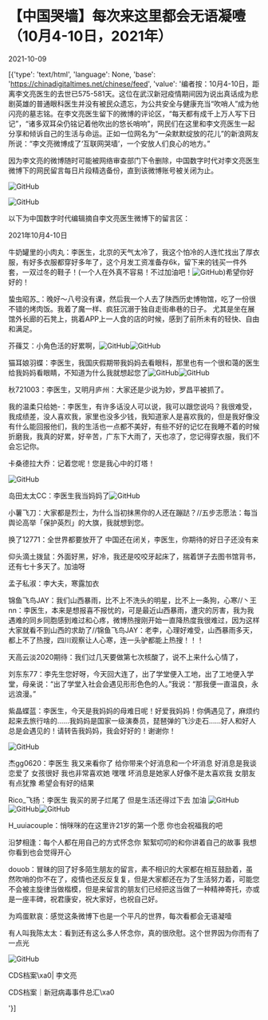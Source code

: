 # 【中国哭墙】每次来这里都会无语凝噎（10月4-10日，2021年）

2021-10-09

[{'type': 'text/html', 'language': None, 'base': 'https://chinadigitaltimes.net/chinese/feed', 'value': '编者按：10月4-10日，距离李文亮医生的去世已575-581天。这位在武汉新冠疫情期间因为说出真话成为悲剧英雄的普通眼科医生并没有被民众遗忘，为公共安全与健康充当“吹哨人”成为他闪亮的墓志铭。在李文亮医生留下的微博的评论区，“每天都有成千上万人写下日记”，“诸多双耳朵仍铭记着他吹出的悠长哨响”，网民们在这里和李文亮医生一起分享和倾诉自己的生活与命运。正如一位网名为“一朵默默绽放的花儿”的新浪网友所说：“李文亮微博成了‘互联网哭墙’，一个安放人们良心的地方。”

因为李文亮的微博随时可能被网络审查部门下令删除，中国数字时代对李文亮医生微博下的网民留言每日片段精选备份，直到该微博账号被关闭为止。

![GitHub](https://chinadigitaltimes.net/chinese/files/2020/03/Screenshot-2020-03-13-10.48.21.png)

![GitHub](https://chinadigitaltimes.net/chinese/files/2020/03/Screenshot-2020-03-15-11.01.33.png)

以下为中国数字时代编辑摘自李文亮医生微博下的留言区：

2021年10月4-10日

牛奶罐里的小肉丸：李医生，北京的天气太冷了，我这个怕冷的人连忙找出了厚衣服，有好多衣服都穿好多年了，这个月发工资准备存6k，留下来的钱买一件外套，一双过冬的鞋子！(一个人在外真不容易！不过加油吧！![GitHub](https://chinadigitaltimes.net/chinese/files/2021/10/post-671865-61620ea739937.png))希望你好好的！

蛰虫昭苏_：晚好～八号没有课，然后我一个人去了陕西历史博物馆，吃了一份很不错的烤肉饭。我着了魔一样、疯狂沉溺于独自走街串巷的日子。 尤其是坐在展馆外长廊的石凳上，挑着APP上一人食的店的时候，感到了前所未有的轻快、自由和满足。 

芥蓧艾：小角色活的好累啊，![GitHub](https://chinadigitaltimes.net/chinese/files/2021/10/post-671865-61620ea73fea2.png)![GitHub](https://chinadigitaltimes.net/chinese/files/2021/10/post-671865-61620ea73fea2.png)

猫耳娘羽蝶：李医生，我国庆假期带我妈妈去看眼科，那里也有一个很和蔼的医生给我妈妈看眼睛，不知道为什么我就想起您了![GitHub](https://chinadigitaltimes.net/chinese/files/2021/10/post-671865-61620ea74daed.png)![GitHub](https://chinadigitaltimes.net/chinese/files/2021/10/post-671865-61620ea754f9d.png)

秋721003：李医生，又明月庐州：大家还是少说为妙，罗昌平被抓了。

我的温柔只给她-：李医生，有许多话没人可以说，我可以跟您说吗？我很难受，我成绩差，没人喜欢我，家里也没多少钱，我知道家人是喜欢我的，但是我好像没有什么能回报他们，我的生活也一点都不美好，有些不好的记忆在我睡不着的时候折磨我，我真的好累，好辛苦，广东下大雨了，天也凉了，您记得穿衣服，我们不会忘记你。

卡桑德拉大乔：记着您呢！您是我心中的灯塔！

![GitHub](https://chinadigitaltimes.net/chinese/files/2021/10/image-1633783908051.png)

岛田太太CC：李医生我当妈妈了![GitHub](https://chinadigitaltimes.net/chinese/files/2021/10/post-671865-61620ea76115a.png)

小薯飞刀：大家都是烈士，为什么当初抹黑你的人还在蹦跶？//五步志愿法：每当舆论高举「保护英烈」的大旗，我就想到您。

换了12771：全世界都要放开了 中国还在闭关，李医生，你期待的好日子还没有来

仰头滴土拨鼠：外面好黑，好冷，我还是咬咬牙起床了，揣着饼子去图书馆背书，还有七十多天了。加油呀

孟子私淑：李大夫，寒露加衣

锦鱼飞鸟JAY：我们山西暴雨，比不上不洗头的明星，比不上一条狗，心寒//丶王nn：李医生，本来是想报喜不报忧的，可是最近山西暴雨，遭灾的厉害，我为我遇难的同乡同胞感到难过和心疼，微博热搜刚开始一直降热度我很难过，因为这样大家就看不到山西的求助了//锦鱼飞鸟JAY：老李，心理好难受，山西暴雨多天，都上不了热搜，四川观察让人心寒，连一头驴都能上热搜！！！

天高云淡2020期待：我们过几天要做第七次核酸了，说不上来什么心情了，

刘东东77：李先生您好呀，今天回大连了，出了学堂便入工地，出了工地便入学堂，母亲说：“出了学堂入社会会遇见形形色色的人。”我说：“那我便一直温良，永远浪漫。”

紫晶蝶蓝：李医生，今天是我妈妈的母难日呢！好爱我妈妈！你俩遇见了，麻烦约起来去旅行啥的……我妈妈是国家一级演奏员，琵琶弹的飞沙走石……好人和好人总是会遇见的！请转告我妈妈，我会好好的！谢谢你！ 

![GitHub](https://chinadigitaltimes.net/chinese/files/2021/10/image-1633812466247.png)

杰gg0620：李医生 我又来看你了 给你带来个好消息和一个坏消息 好消息是我谈恋爱了 女孩很好 我也非常喜欢她 嘿嘿 坏消息是她家人好像不是太喜欢我 女朋友有点犹豫 希望会有好的结果

Rico_飞扬：李医生 我买的房子烂尾了 但是生活还得过下去 加油 ![GitHub](https://chinadigitaltimes.net/chinese/files/2021/10/post-671865-61620ea768612.png)![GitHub](https://chinadigitaltimes.net/chinese/files/2021/10/post-671865-61620ea768612.png)![GitHub](https://chinadigitaltimes.net/chinese/files/2021/10/post-671865-61620ea768612.png)

H_uuiacouple：悄咪咪的在这里许21岁的第一个愿 你也会祝福我的吧

沿梦相逢：每个人都在用自己的方式怀念你 絮絮叨叨的和你讲着自己的故事 我想你看到也会觉得开心

douob：冒昧的回了好多陌生朋友的留言，素不相识的大家都在相互鼓励着，虽然吹哨的你不在了，疫情也还反反复复，但是大家都还在为了生活努力着，可能您不会被主旋律当做楷模，但是来留言的朋友们已经把这当做了一种精神寄托，亦或是一座丰碑，祝君康安，祝大家好，也祝自己好。

为鸡蛋默哀：感觉这条微博下也是一个平凡的世界，每次看都会无语凝噎

有人叫我陈太太：看到还有这么多人怀念你，真的很欣慰。这个世界因为你而有了一点光



![GitHub](https://chinadigitaltimes.net/chinese/files/2020/03/37-150x150.jpg)

CDS档案\xa0| 李文亮

CDS档案｜新冠病毒事件总汇\xa0

'}]